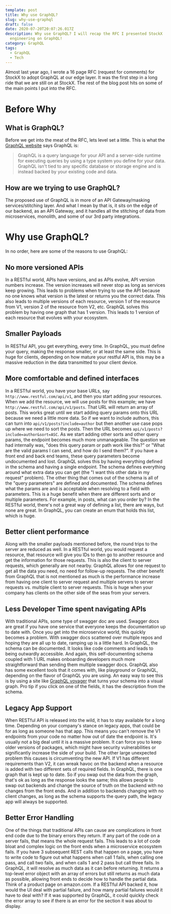```yaml
---
template: post
title: Why use GraphQL?
slug: why-use-graphql
draft: false
date: 2020-07-20T20:07:26.017Z
description: Why use GraphQL? I will recap the RFC I presented StockX
  engineering on GraphQL!
category: GraphQL
tags:
  - GraphQL
  - Tech
---
```

Almost last year ago, I wrote a 16 page RFC (request for comments) for StockX to adopt GraphQL at our edge layer. It was the first step in a long ride that we are still on at StockX. The rest of the blog post hits on some of the main points I put into the RFC.

# Before Why

## What is GraphQL?

Before we get into the meat of the RFC, lets level set a little. This is what the [GraphQL website](https://graphql.org/learn/) says GraphQL is:

> GraphQL is a query language for your API and a server-side runtime for executing queries by using a type system you define for your data. GraphQL isn't tied to any specific database or storage engine and is instead backed by your existing code and data.

## How are we trying to use GraphQL?

The proposed use of GraphQL is in more of an API Gateway/masking services/stitching layer. And what I mean by that is, it sits on the edge of our backend, as an API Gateway, and it handles all the stitching of data from microservices, monolith, and some of our 3rd party integrations.

# Why use GraphQL?

In no order, here are some of the reasons to use GraphQL:

## No more versioned APIs

In a RESTful world, APIs have versions, and as APIs evolve, API version numbers increase. The version increases will never stop as long as services keep growing. This leads to problems when trying to use the API because no one knows what version is the latest or returns you the correct data. This also leads to multiple versions of each resource, version 1 of the resource from V1, version 2 of the resource from V2, etc. GraphQL solves this problem by having one graph that has 1 version. This leads to 1 version of each resource that evolves with your ecosystem.

## Smaller Payloads

In RESTful API, you get everything, every time. In GraphQL, you must define your query, making the response smaller, or at least the same side. This is huge for clients, depending on how mature your restful API is, this may be a massive reduction in the data transmitted to your client device.

## More comfortable and defined interfaces

In a RESTful world, you have your base URLs, say `http://www.restful.com/api/v1`, and then you start adding your resources. When we add the resource, we will use posts for this example; we have `http://www.restful.com/api/v1/posts`. That URL will return an array of posts. This works great until we start adding query params onto this URL because we need a little more data. So if we want to include authors, this can turn into `api/v1/posts?include=author` but then another use case pops up where we need to sort the posts. Then the URL becomes `api/v1/posts?include=author&sort=ASC`. As we start adding other sorts and other query params, the endpoint becomes much more unmanageable. The question we had internally was, "does this query param or path work like this?" or "What are the valid params I can send, and how do I send them?". If you have a front end and back end teams, these query parameters become undocumented and lost. GraphQL solves this by having everything defined in the schema and having a single endpoint. The schema defines everything around what extra data you can get (the "I want this other data in my request" problem). The other thing that comes out of the schema is all of the "query parameters" are defined and documented. The schema defines what the params are and is acceptable when resolving to a field with parameters. This is a huge benefit when there are different sorts and or multiple parameters. For example, in posts, what can you order by? In the RESTful world, there's not a great way of defining a list, there are ways, but none are great. In GraphQL, you can create an enum that holds this list, which is huge.

## Better client performance

Along with the smaller payloads mentioned before, the round trips to the server are reduced as well. In a RESTful world, you would request a resource, that resource will give you IDs to then go to another resource and get the information for those requests. This is also the client to server requests, which generally are not nearby. GraphQL allows for one request to get all the data you need, no need for follow-up requests. The other benefit from GraphQL that is not mentioned as much is the performance increase from having one client to server request and multiple servers to server requests vs. multiple client to server requests. This is huge when your company has clients on the other side of the seas from your servers.

## Less Developer Time spent navigating APIs

With traditional APIs, some type of swagger doc are used. Swagger docs are great if you have one service that everyone keeps the documentation up to date with. Once you get into the microservice world, this quickly becomes a problem. With swagger docs scattered over multiple repos and hoping they are all up to date, ramping up is a little hard. In GraphQL, the schema can be documented. It looks like code comments and leads to being outwardly accessible. And again, this self-documenting schema coupled with 1 URL makes onboarding developers much more straightforward than sending them multiple swagger docs. GraphQL also has some excellent tools that it comes with, like playground or GraphiQL, depending on the flavor of GraphQL you are using. An easy way to see this is by using a site like [GraphQL voyager](https://apis.guru/graphql-voyager/) that turns your schema into a visual graph. Pro tip if you click on one of the fields, it has the description from the schema.

## Legacy App Support

When RESTful API is released into the wild, it has to stay available for a long time. Depending on your company's stance on legacy apps, that could be for as long as someone has that app. This means you can't remove the V1 endpoints from your code no matter how out of date the endpoint is. It's usually not a big deal until it is a massive problem. It can force you to keep older versions of packages, which might have security vulnerabilities or significantly increase the side of your build. The other large unexpected problem this causes is circumventing the new API. If V1 has different requirements than V2, it can wreak havoc on the backend when a resource is added with two different sets of required fields. In GraphQL, there is one graph that is kept up to date. So if you swap out the data from the graph, that's ok as long as the response looks the same; this allows people to swap out backends and change the source of truth on the backend with no changes from the front ends. And in addition to backends changing with no client changes, as long as the schema supports the query path, the legacy app will always be supported.

## Better Error Handling

One of the things that traditional APIs can cause are complications in front end code due to the binary errors they return. If any part of the code on a server fails, that means the whole request fails. This leads to a lot of code bloat and complex logic on the front ends when a microservice ecosystem fails. If you have 3 subsequent REST calls that happen on a page, you have to write code to figure out what happens when call 1 fails, when calling one pass, and call two fails, and when calls 1 and 2 pass but call three fails. In GraphQL, it will resolve as much data as it can before returning. It returns a top-level error object with an array of errors but still returns as much data as possible, allowing front ends to decide how to handle the partial data. Think of a product page on amazon.com. If a RESTful API backed it, how would the UI deal with partial failure, and how many partial failures would it have to deal with? If it was supported by GraphQL, it could quickly check the error array to see if there is an error for the section it was about to display.